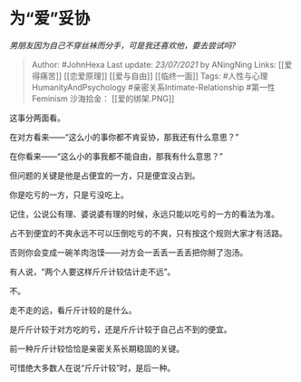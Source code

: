 # 为“爱”妥协
*男朋友因为自己不穿丝袜而分手，可是我还喜欢他，要去尝试吗?*

> Author: #JohnHexa
Last update: *23/07/2021* by ANingNing
Links: [[爱得痛苦]] [[恋爱原理]] [[爱与自由]] [[临终一面]]
Tags: #人性与心理HumanityAndPsychology #亲密关系Intimate-Relationship #第一性Feminism 
沙海拾金： [[爱的绑架.PNG]]

 
这事分两面看。

在对方看来——“这么小的事你都不肯妥协，那我还有什么意思？”

在你看来——“这么小的事我都不能自由，那我有什么意思？”

但问题的关键是他是占便宜的一方，只是便宜没占到。

你是吃亏的一方，只是亏没吃上。

记住，公说公有理、婆说婆有理的时候，永远只能以吃亏的一方的看法为准。

占不到便宜的不爽永远不可以压倒吃亏的不爽，只有按这个规则大家才有活路。

否则你会变成一碗羊肉泡馍——对方会一丢丢一丢丢把你掰了泡汤。

有人说，“两个人要这样斤斤计较估计走不远”。

不。

走不走的远，看斤斤计较的是什么。

是斤斤计较于对方吃的亏，还是斤斤计较于自己占不到的便宜。

前一种斤斤计较恰恰是亲密关系长期稳固的关键。

可惜绝大多数人在说“斤斤计较”时，是后一种。




